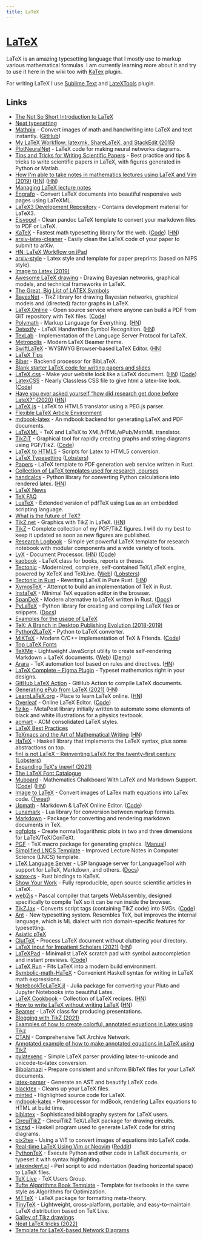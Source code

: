 ```yaml
---
title: LaTeX
---
```


# [LaTeX](https://www.latex-project.org/)

LaTeX is an amazing typesetting language that I mostly use to markup various mathematical formulas. I am currently learning more about it and try to use it here in the wiki too with [KaTex](https://plugins.gitbook.com/plugin/katex) plugin.

For writing LaTeX I use [Sublime Text](../text-editors/sublime-text/sublime-text.md) and [LateXTools](https://github.com/SublimeText/LaTeXTools) plugin.

## Links

- [The Not So Short Introduction to LaTeX](https://tobi.oetiker.ch/lshort/lshort.pdf)
- [Neat typesetting](http://tullo.ch/static/cambridge/TimeSeriesMonteCarlo-LectureNotes.pdf)
- [Mathpix](https://mathpix.com/) - Convert images of math and handwriting into LaTeX and text instantly. ([GitHub](https://github.com/Mathpix))
- [My LaTeX Workflow: latexmk, ShareLaTeX, and StackEdit (2015)](https://jeremykun.com/2015/01/10/my-latex-workflow-latexmk-sharelatex-and-stackedit/)
- [PlotNeuralNet](https://github.com/HarisIqbal88/PlotNeuralNet) - LaTeX code for making neural networks diagrams.
- [Tips and Tricks for Writing Scientific Papers](https://github.com/Wookai/paper-tips-and-tricks) - Best practice and tips & tricks to write scientific papers in LaTeX, with figures generated in Python or Matlab.
- [How I'm able to take notes in mathematics lectures using LaTeX and Vim (2019)](https://castel.dev/post/lecture-notes-1/) ([HN](https://news.ycombinator.com/item?id=19448678)) ([HN](https://news.ycombinator.com/item?id=29143707))
- [Managing LaTeX lecture notes](https://github.com/gillescastel/university-setup)
- [Engrafo](https://github.com/arxiv-vanity/engrafo) - Convert LaTeX documents into beautiful responsive web pages using LaTeXML.
- [LaTeX3 Development Repository](https://github.com/latex3/latex3) - Contains development material for LaTeX3.
- [Eisvogel](https://github.com/Wandmalfarbe/pandoc-latex-template) - Clean pandoc LaTeX template to convert your markdown files to PDF or LaTeX.
- [KaTeX](https://katex.org/) - Fastest math typesetting library for the web. ([Code](https://github.com/KaTeX/KaTeX)) ([HN](https://news.ycombinator.com/item?id=24742518))
- [arxiv-latex-cleaner](https://github.com/google-research/arxiv-latex-cleaner) - Easily clean the LaTeX code of your paper to submit to arXiv.
- [HN: LaTeX Workflow on iPad](https://news.ycombinator.com/item?id=20180015)
- [arxiv-style](https://github.com/kourgeorge/arxiv-style) - Latex style and template for paper preprints (based on NIPS style).
- [Image to Latex (2019)](https://www.wandb.com/articles/image-to-latex)
- [Awesome LaTeX drawing](https://github.com/xinychen/awesome-latex-drawing) - Drawing Bayesian networks, graphical models, and technical frameworks in LaTeX.
- [The Great, Big List of LATEX Symbols](https://www.rpi.edu/dept/arc/training/latex/LaTeX_symbols.pdf)
- [BayesNet](https://github.com/jluttine/tikz-bayesnet) - TikZ library for drawing Bayesian networks, graphical models and (directed) factor graphs in LaTeX.
- [LaTeX.Online](https://latexonline.cc/) - Open source service where anyone can build a PDF from GIT repository with TeX files. ([Code](https://github.com/aslushnikov/latex-online))
- [Polymath](https://jwmza.com/polymath/) - Markup Language for Everything. ([HN](https://news.ycombinator.com/item?id=22278932))
- [Detexify](http://detexify.kirelabs.org/classify.html) - LaTeX Handwritten Symbol Recognition. ([HN](https://news.ycombinator.com/item?id=22356361))
- [TexLab](https://github.com/latex-lsp/texlab) - Implementation of the Language Server Protocol for LaTeX.
- [Metropolis](https://github.com/matze/mtheme) - Modern LaTeX Beamer theme.
- [SwiftLaTeX](https://github.com/SwiftLaTeX/SwiftLaTeX) - WYSIWYG Browser-based LaTeX Editor. ([HN](https://news.ycombinator.com/item?id=21710105))
- [LaTeX Tips](https://jaydaigle.net/latex/)
- [Biber](https://github.com/plk/biber) - Backend processor for BibLaTeX.
- [Blank starter LaTeX code for writing papers and slides](https://github.com/tonyduan/paper-template)
- [LaTeX.css](https://latex.now.sh/) - Make your website look like a LaTeX document. ([HN](https://news.ycombinator.com/item?id=23282207)) ([Code](https://github.com/vincentdoerig/latex-css))
- [LatexCSS](https://davidrzs.github.io/latexcss/) - Nearly Classless CSS file to give html a latex-like look. ([Code](https://github.com/davidrzs/latexcss))
- [Have you ever asked yourself “how did research get done before LateX?” (2020)](https://threadreaderapp.com/thread/1262489387767480322.html) ([HN](https://news.ycombinator.com/item?id=23338742))
- [LaTeX.js](https://github.com/michael-brade/LaTeX.js) - LaTeX to HTML5 translator using a PEG.js parser.
- [Flexible LaTeX Article Environment](https://github.com/sylvainhalle/PaperShell)
- [mdbook-latex](https://github.com/lbeckman314/mdbook-latex) - An mdbook backend for generating LaTeX and PDF documents.
- [LaTeXML](https://github.com/brucemiller/LaTeXML) - TeX and LaTeX to XML/HTML/ePub/MathML translator.
- [TikZiT](https://tikzit.github.io/) - Graphical tool for rapidly creating graphs and string diagrams using PGF/TikZ. ([Code](https://github.com/tikzit/tikzit))
- [LaTeX to HTML5](https://github.com/smarr/latex-to-html5) - Scripts for Latex to HTML5 conversion.
- [LaTeX Typesetting](https://fedoramagazine.org/latex-typesetting-part-1/) ([Lobsters](https://lobste.rs/s/kf9e9m/latex_typesetting_part_1))
- [Papers](https://github.com/store2be/pape-rs) - LaTeX template to PDF generation web service written in Rust.
- [Collection of LaTeX templates used for research, courses](https://github.com/dustinvtran/latex-templates)
- [handcalcs](https://github.com/connorferster/handcalcs) - Python library for converting Python calculations into rendered latex. ([HN](https://news.ycombinator.com/item?id=24347131))
- [LaTeX News](https://www.latex-project.org/news/)
- [TeX FAQ](http://www.texfaq.org/index)
- [LuaTeX](http://www.luatex.org/) - Extended version of pdfTeX using Lua as an embedded scripting language.
- [What is the future of TeX?](http://www.texfaq.org/FAQ-TeXfuture)
- [TikZ.net](https://tikz.net/) - Graphics with TikZ in LaTeX. ([HN](https://news.ycombinator.com/item?id=28260875))
- [TikZ](https://github.com/PetarV-/TikZ) - Complete collection of my PGF/TikZ figures. I will do my best to keep it updated as soon as new figures are published.
- [Research Logbook](https://github.com/JJGO/research-logbook) - Simple yet powerful LaTeX template for research notebook with modular components and a wide variety of tools.
- [LyX](https://www.lyx.org/) - Document Processor. ([HN](https://news.ycombinator.com/item?id=24820428)) ([Code](https://github.com/cburschka/lyx))
- [kaobook](https://github.com/fmarotta/kaobook) - LaTeX class for books, reports or theses.
- [Tectonic](https://github.com/tectonic-typesetting/tectonic) - Modernized, complete, self-contained TeX/LaTeX engine, powered by XeTeX and TeXLive. ([Web](https://tectonic-typesetting.github.io/en-US/)) ([Lobsters](https://lobste.rs/s/05fsrm/tectonic_typesetting_system))
- [Tectonic in Rust](https://github.com/crlf0710/tectonic) - Rewriting LaTeX in Pure Rust. ([HN](https://news.ycombinator.com/item?id=25328874))
- [XymosTeX](https://github.com/xymostech/XymosTeX) - Attempt to build an implementation of TeX in Rust.
- [InstaTeX](https://instatex.vercel.app/) - Minimal TeX equation editor in the browser.
- [SpanDeX](https://github.com/rust-spandex/spandex) - Modern alternative to LaTeX written in Rust. ([Docs](https://rust-spandex.github.io/))
- [PyLaTeX](https://github.com/JelteF/PyLaTeX) - Python library for creating and compiling LaTeX files or snippets. ([Docs](https://jeltef.github.io/PyLaTeX/current/))
- [Examples for the usage of LaTeX](https://github.com/MartinThoma/LaTeX-examples)
- [TeX: A Branch in Desktop Publishing Evolution (2018-2019)](https://www.walden-family.com/ieee/texhistory.html)
- [Python2LaTeX](https://github.com/jsleb333/python2latex) - Python to LaTeX converter.
- [MiKTeX](https://miktex.org/) - Modern C/C++ implementation of TeX & Friends. ([Code](https://github.com/MiKTeX/miktex))
- [Top LaTeX Fonts](https://r2src.github.io/top10fonts/)
- [TeXMe](https://github.com/susam/texme) - Lightweight JavaScript utility to create self-rendering Markdown + LaTeX documents. ([Web](https://susam.github.io/texme/)) ([Demo](https://susam.github.io/texme/examples/demo.html))
- [Arara](https://gitlab.com/islandoftex/arara) - TeX automation tool based on rules and directives. ([HN](https://news.ycombinator.com/item?id=26211705))
- [LaTeX Complete – Figma Plugin](https://www.figma.com/community/plugin/793023817364007801/LaTeX-Complete) - Typeset mathematics right in your designs.
- [GitHub LaTeX Action](https://github.com/xu-cheng/latex-action) - GitHub Action to compile LaTeX documents.
- [Generating ePub from LaTeX (2021)](https://minireference.com/blog/generating-epub-from-latex/) ([HN](https://news.ycombinator.com/item?id=26356903))
- [LearnLaTeX.org](https://www.learnlatex.org/en/) - Place to learn LaTeX online. ([HN](https://news.ycombinator.com/item?id=26497557))
- [Overleaf](https://www.overleaf.com/) - Online LaTeX Editor. ([Code](https://github.com/overleaf/overleaf))
- [fiziko](https://github.com/jemmybutton/fiziko) - MetaPost library initially written to automate some elements of black and white illustrations for a physics textbook.
- [acmart](https://github.com/borisveytsman/acmart) - ACM consolidated LaTeX styles.
- [LaTeX Best Practices](https://github.com/simonharrer/latex-best-practices)
- [TeXmacs and the Art of Mathematical Writing](https://texmacs.github.io/notes/docs/art-of-math-writing.html) ([HN](https://news.ycombinator.com/item?id=27024260))
- [HaTeX](https://github.com/Daniel-Diaz/HaTeX) - Haskell library that implements the LaTeX syntax, plus some abstractions on top.
- [finl is not LaTeX – Reinventing LaTeX for the twenty-first century](https://www.finl.xyz/) ([Lobsters](https://lobste.rs/s/udu5oe/finl_is_not_latex_reinventing_latex_for))
- [Expanding TeX's \newif (2021)](https://mht.wtf/post/tex/)
- [The LaTeX Font Catalogue](https://tug.org/FontCatalogue/)
- [Muboard](https://muboard.net/) - Mathematics Chalkboard With LaTeX and Markdown Support. ([Code](https://github.com/susam/muboard)) ([HN](https://news.ycombinator.com/item?id=28033005))
- [Image to LaTeX](https://github.com/kingyiusuen/image-to-latex) - Convert images of LaTex math equations into LaTex code. ([Tweet](https://twitter.com/srush_nlp/status/1423038589517148164))
- [Upmath](https://upmath.me/) - Markdown & LaTeX Online Editor. ([Code](https://github.com/parpalak/upmath.me))
- [Lunamark](https://github.com/jgm/lunamark) - Lua library for conversion between markup formats.
- [Markdown](https://github.com/Witiko/markdown) - Package for converting and rendering markdown documents in TeX.
- [pgfplots](https://github.com/pgf-tikz/pgfplots) - Create normal/logarithmic plots in two and three dimensions for LaTeX/TeX/ConTeXt.
- [PGF](https://github.com/pgf-tikz/pgf) - TeX macro package for generating graphics. ([Manual](https://pgf-tikz.github.io/pgf/pgfmanual.pdf))
- [Simplified LNCS Template](https://github.com/latextemplates/LNCS) - Improved Lecture Notes in Computer Science (LNCS) template.
- [LTeX Language Server](https://github.com/valentjn/ltex-ls) - LSP language server for LanguageTool with support for LaTeX, Markdown, and others. ([Docs](https://valentjn.github.io/vscode-ltex/))
- [katex-rs](https://github.com/xu-cheng/katex-rs) - Rust bindings to KaTeX.
- [Show Your Work](https://github.com/rodluger/showyourwork) - Fully reproducible, open source scientific articles in LaTeX.
- [web2js](https://github.com/kisonecat/web2js) - Pascal compiler that targets WebAssembly, designed specifically to compile TeX so it can be run inside the browser.
- [TikZJax](https://tikzjax.com/) - Converts script tags (containing TikZ code) into SVGs. ([Code](https://github.com/kisonecat/tikzjax))
- [Ant](https://github.com/groupoid/ant) - New typesetting system. Resembles TeX, but improves the internal language, which is ML dialect with rich domain-specific features for typesetting.
- [Asiatic pTeX](https://github.com/clerkma/ptex-ng)
- [ClutTeX](https://github.com/minoki/cluttex) - Process LaTeX document without cluttering your directory.
- [LaTeX Input for Impatient Scholars (2021)](https://karthinks.com/software/latex-input-for-impatient-scholars/) ([HN](https://news.ycombinator.com/item?id=29131928))
- [LaTeXPad](https://www.latexpad.dev/) - Minimalist LaTeX scratch pad with symbol autocompletion and instant previews. ([Code](https://github.com/cmoog/latexpad))
- [LaTeX Run](https://github.com/aclements/latexrun) - Fits LaTeX into a modern build environment.
- [Symbolic-math-HaTeX](https://github.com/leftaroundabout/Symbolic-math-HaTeX) - Convenient Haskell syntax for writing in LaTeX math expressions.
- [NotebookToLaTeX.jl](https://github.com/davibarreira/NotebookToLaTeX.jl) - Julia package for converting your Pluto and Jupyter Notebooks into beautiful Latex.
- [LaTeX Cookbook](https://latex-cookbook.net/) - Collection of LaTeX recipes. ([HN](https://news.ycombinator.com/item?id=29672872))
- [How to write LaTeX without writing LaTeX](https://jarbus.net/blog/write-latex-without-latex/) ([HN](https://news.ycombinator.com/item?id=29687840))
- [Beamer](https://github.com/josephwright/beamer) - LaTeX class for producing presentations.
- [Blogging with TikZ (2021)](https://lukasschwab.me/blog/gen/blogging-with-tikz.html)
- [Examples of how to create colorful, annotated equations in Latex using Tikz](https://github.com/synercys/annotated_latex_equations)
- [CTAN](https://ctan.org/) - Comprehensive TeX Archive Network.
- [Annotated example of how to make annotated equations in LaTeX using TikZ](https://github.com/st--/annotated_latex_equations)
- [pylatexenc](https://github.com/phfaist/pylatexenc) - Simple LaTeX parser providing latex-to-unicode and unicode-to-latex conversion.
- [Bibolamazi](https://github.com/phfaist/bibolamazi) - Prepare consistent and uniform BibTeX files for your LaTeX documents.
- [latex-parser](https://github.com/siefkenj/latex-parser) - Generate an AST and beautify LaTeX code.
- [blacktex](https://github.com/nschloe/blacktex) - Cleans up your LaTeX files.
- [minted](https://github.com/gpoore/minted) - Highlighted source code for LaTeX.
- [mdbook-katex](https://github.com/lzanini/mdbook-katex) - Preprocessor for mdBook, rendering LaTex equations to HTML at build time.
- [biblatex](https://github.com/plk/biblatex) - Sophisticated bibliography system for LaTeX users.
- [CircuiTikZ](https://github.com/circuitikz/circuitikz) - CircuiTikZ TeX/LaTeX package for drawing circuits.
- [tikzsd](https://github.com/anthonyywangmath/tikzsd) - Haskell program used to generate LaTeX code for string diagrams.
- [pix2tex](https://github.com/lukas-blecher/LaTeX-OCR) - Using a ViT to convert images of equations into LaTeX code.
- [Real-time LaTeX Using Vim or Neovim](https://ejmastnak.github.io/tutorials/vim-latex/intro.html) ([Reddit](https://www.reddit.com/r/vim/comments/tt62lm/tutorial_a_vimbased_workflow_for_efficient_latex/))
- [PythonTeX](https://github.com/gpoore/pythontex) - Execute Python and other code in LaTeX documents, or typeset it with syntax highlighting.
- [latexindent.pl](https://github.com/cmhughes/latexindent.pl) - Perl script to add indentation (leading horizontal space) to LaTeX files.
- [TeX Live](https://tug.org/texlive/) - TeX Users Group.
- [Tufte Algorithms Book Template](https://github.com/sisl/tufte_algorithms_book) - Template for textbooks in the same style as Algorithms for Optimization.
- [MTTeX](https://github.com/wilbowma/mttex) - LaTeX package for formatting meta-theory.
- [TinyTeX](https://github.com/yihui/tinytex) - Lightweight, cross-platform, portable, and easy-to-maintain LaTeX distribution based on TeX Live.
- [Galley of Tikz drawings](https://github.com/walmes/Tikz)
- [Neat LaTeX tricks (2022)](https://twitter.com/gpxl_/status/1511922614842761216)
- [Template for LaTeX-based Network Diagrams](https://github.com/mbugert/latex-network-diagram-template)